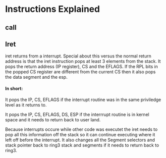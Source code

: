 # Instructions Explained
## call

## Iret
iret returns from a interrupt. Special about this versus the normal return address is that the iret instruction pops at least 3 elements from the stack. It pops the return address (IP register), CS and the EFLAGS. If the  RPL bits in the popped CS register are different from the current CS then it also pops the data segment and the esp. 

#### In short:
It pops the IP, CS, EFLAGS if the interrupt routine was in the same priviledge level as it returns to.


It pops the IP, CS, EFLAGS, DS, ESP if the interrrupt routine is in kernel space and it needs to return back to user land.


Because interrupts occure while other code was executet the iret needs to pop all this information off the stack so it can continue executing where it left off before the interrupt. It also changes all the Segment selectors and stack pointer back to ring3 stack and segments if it needs to return back to ring3. 
